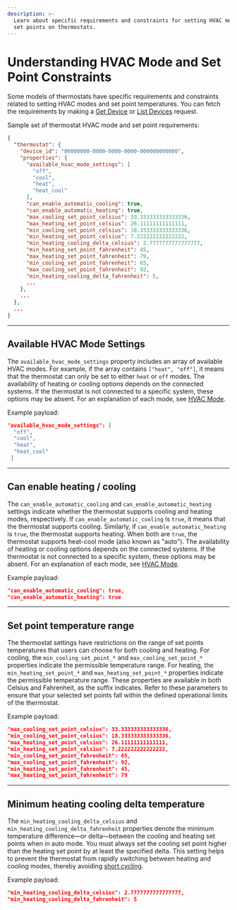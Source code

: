 ```yaml
---
description: >-
  Learn about specific requirements and constraints for setting HVAC modes and
  set points on thermostats.
---
```


# Understanding HVAC Mode and Set Point Constraints

Some models of thermostats have specific requirements and constraints related to setting HVAC modes and set point temperatures. You can fetch the requirements by making a [Get Device](../../api-clients/devices/get-device.md) or [List Devices](../../api-clients/devices/list-devices.md) request.&#x20;

Sample set of thermostat HVAC mode and set point requirements:

```json
{
  "thermostat": {
    "device_id": "00000000-0000-0000-0000-000000000000",
    "properties": {
      "available_hvac_mode_settings": [
        "off",
        "cool",
        "heat",
        "heat_cool"
      ],
      "can_enable_automatic_cooling": true,
      "can_enable_automatic_heating": true,
      "max_cooling_set_point_celsius": 33.333333333333336,
      "max_heating_set_point_celsius": 26.11111111111111,
      "min_cooling_set_point_celsius": 18.333333333333336,
      "min_heating_set_point_celsius": 7.222222222222222,
      "min_heating_cooling_delta_celsius": 2.7777777777777777,
      "min_heating_set_point_fahrenheit": 45,
      "max_heating_set_point_fahrenheit": 79,
      "min_cooling_set_point_fahrenheit": 65,
      "max_cooling_set_point_fahrenheit": 92,
      "min_heating_cooling_delta_fahrenheit": 5,
      ...
    },
    ...
  },
  ...
}
```

***

## Available HVAC Mode Settings

The `available_hvac_mode_settings` property includes an array of available HVAC modes. For example, if the array contains `["heat", "off"]`, it means that the thermostat can only be set to either `heat` or `off`  modes. The availability of heating or cooling options depends on the connected systems. If the thermostat is not connected to a specific system, these options may be absent. For an explanation of each mode, see [HVAC Mode](./#hvac-mode).

Example payload:

```json
"available_hvac_mode_settings": [
  "off",
  "cool",
  "heat",
  "heat_cool"
 ]
```

***

## Can enable heating / cooling

The `can_enable_automatic_cooling` and `can_enable_automatic_heating` settings indicate whether the thermostat supports cooling and heating modes, respectively. If `can_enable_automatic_cooling` is `true`, it means that the thermostat supports cooling. Similarly, if `can_enable_automatic_heating` is `true`, the thermostat supports heating. When both are `true`, the thermostat supports heat-cool mode (also known as "auto"). The availability of heating or cooling options depends on the connected systems. If the thermostat is not connected to a specific system, these options may be absent. For an explanation of each mode, see [HVAC Mode](./#hvac-mode).

Example payload:

```json
"can_enable_automatic_cooling": true,
"can_enable_automatic_heating": true
```

***

## Set point temperature range

The thermostat settings have restrictions on the range of set points temperatures that users can choose for both cooling and heating. For cooling, the `min_cooling_set_point_*` and `max_cooling_set_point_*` properties indicate the permissible temperature range. For heating, the `min_heating_set_point_*` and `max_heating_set_point_*` properties indicate the permissible temperature range. These properties are available in both Celsius and Fahrenheit, as the suffix indicates. Refer to these parameters to ensure that your selected set points fall within the defined operational limits of the thermostat.

Example payload:

```json
"max_cooling_set_point_celsius": 33.333333333333336,
"min_cooling_set_point_celsius": 18.333333333333336,
"max_heating_set_point_celsius": 26.11111111111111,
"min_heating_set_point_celsius": 7.222222222222222,
"min_cooling_set_point_fahrenheit": 65,
"max_cooling_set_point_fahrenheit": 92,
"min_heating_set_point_fahrenheit": 45,
"max_heating_set_point_fahrenheit": 79
```

***

## Minimum heating cooling delta temperature

The `min_heating_cooling_delta_celsius` and `min_heating_cooling_delta_fahrenheit` properties denote the minimum temperature difference—or delta—between the cooling and heating set points when in auto mode. You must always set the cooling set point higher than the heating set point by at least the specified delta. This setting helps to prevent the thermostat from rapidly switching between heating and cooling modes, thereby avoiding [short cycling](https://www.thespruce.com/what-it-means-when-furnace-is-short-cycling-5208093).

Example payload:

```json
"min_heating_cooling_delta_celsius": 2.7777777777777777,
"min_heating_cooling_delta_fahrenheit": 5
```
